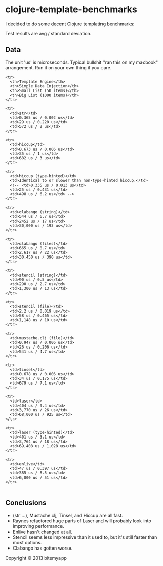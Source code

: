 # clojure-template-benchmarks

I decided to do some decent Clojure templating benchmarks:

Test results are avg / standard deviation.

## Data

The unit 'us' is microseconds. Typical bullshit "ran this on my macbook" arrangement. Run it on your own thing if you care.

<table>

    <tr>
      <th>Template Engine</th>
      <th>Simple Data Injection</th>
      <th>Small List (50 items)</th>
      <th>Big List (1000 items)</th>
    </tr>

    <tr>
      <td>str</td>
      <td>0.365 us / 0.002 us</td>
      <td>29 us / 0.220 us</td>
      <td>572 us / 2 us</td>
    </tr>

    <tr>
      <td>hiccup</td>
      <td>0.673 us / 0.006 us</td>
      <td>35 us / 1 us</td>
      <td>682 us / 3 us</td>
    </tr>

    <tr>
      <td>hiccup (type-hinted)</td>
      <td>Identical to or slower than non-type-hinted hiccup.</td>
      <!-- <td>0.335 us / 0.013 us</td>
      <td>25 us / 0.431 us</td>
      <td>498 us / 6.2 us</td> -->
    </tr>

    <tr>
      <td>clabango (string)</td>
      <td>544 us / 6.7 us</td>
      <td>2452 us / 17 us</td>
      <td>30,000 us / 193 us</td>
    </tr>

    <tr>
      <td>clabango (files)</td>
      <td>665 us / 8.7 us</td>
      <td>2,617 us / 22 us</td>
      <td>30,450 us / 390 us</td>
    </tr>

    <tr>
      <td>stencil (string)</td>
      <td>90 us / 0.5 us</td>
      <td>290 us / 2.7 us</td>
      <td>1,300 us / 13 us</td>
    </tr>

    <tr>
      <td>stencil (file)</td>
      <td>2.2 us / 0.019 us</td>
      <td>58 us / 0.465 us</td>
      <td>1,148 us / 10 us</td>
    </tr>

    <tr>
      <td>mustache.clj (file)</td>
      <td>0.947 us / 0.006 us</td>
      <td>26 us / 0.206 us</td>
      <td>541 us / 4.7 us</td>
    </tr>

    <tr>
      <td>tinsel</td>
      <td>0.678 us / 0.006 us</td>
      <td>34 us / 0.175 us</td>
      <td>679 us / 7.1 us</td>
    </tr>

    <tr>
      <td>laser</td>
      <td>404 us / 9.4 us</td>
      <td>3,770 us / 26 us</td>
      <td>68,000 us / 925 us</td>
    </tr>

    <tr>
      <td>laser (type-hinted)</td>
      <td>401 us / 3.1 us</td>
      <td>3,764 us / 18 us</td>
      <td>69,408 us / 1,028 us</td>
    </tr>

    <tr>
      <td>enlive</td>
      <td>47 us / 0.397 us</td>
      <td>385 us / 8.5 us</td>
      <td>6,800 us / 51 us</td>
    </tr>

</table>

## Conclusions

+ (str ...), Mustache.clj, Tinsel, and Hiccup are all fast.
+ Raynes refactored huge parts of Laser and will probably look into improving performance.
+ Enlive hasn't changed at all.
+ Stencil seems less impressive than it used to, but it's still faster than most options.
+ Clabango has gotten worse.

Copyright © 2013 bitemyapp
